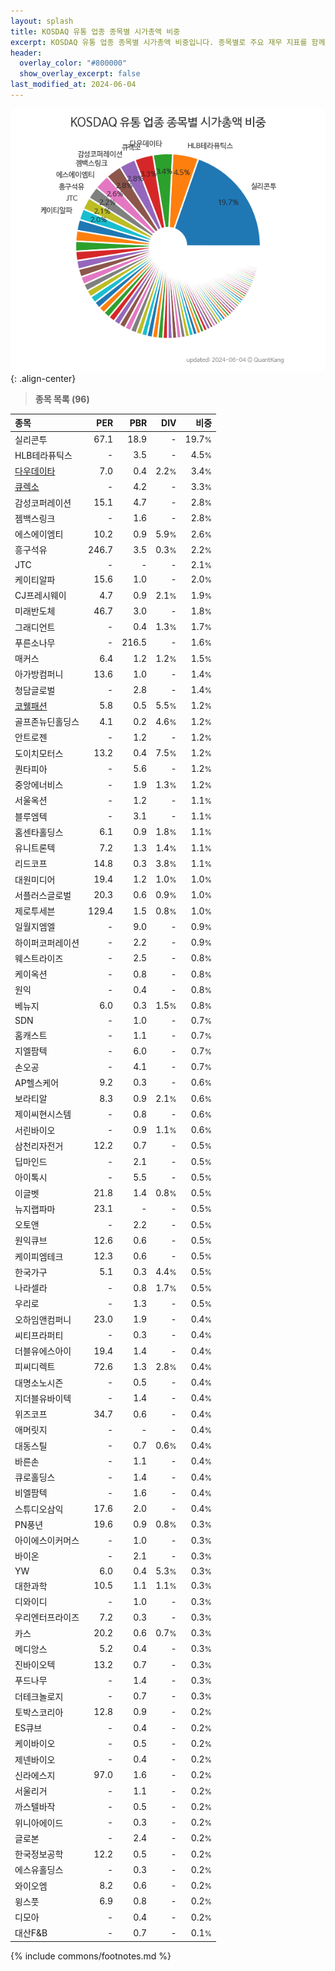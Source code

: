 ```yaml
---
layout: splash
title: KOSDAQ 유통 업종 종목별 시가총액 비중
excerpt: KOSDAQ 유통 업종 종목별 시가총액 비중입니다. 종목별로 주요 재무 지표를 함께 표시합니다.
header:
  overlay_color: "#800000"
  show_overlay_excerpt: false
last_modified_at: 2024-06-04
---
```



![KOSDAQ 유통 업종 종목별 시가총액 비중](/stats/sector/images/kosdaq_업종_유통_종목.png){: .align-center}


> **종목 목록 (96)**<a id="list"></a>

| **종목** | **PER** | **PBR** | **DIV** | **비중** |
| :------- | ------: | ------: | ------: | -------: |
| 실리콘투 | 67.1 | 18.9 | - | 19.7<small>%</small> |
| HLB테라퓨틱스 | - | 3.5 | - | 4.5<small>%</small> |
| [다우데이타](/032190/) | 7.0 | 0.4 | 2.2<small>%</small> | 3.4<small>%</small> |
| [큐렉소](/060280/) | - | 4.2 | - | 3.3<small>%</small> |
| 감성코퍼레이션 | 15.1 | 4.7 | - | 2.8<small>%</small> |
| 젬백스링크 | - | 1.6 | - | 2.8<small>%</small> |
| 에스에이엠티 | 10.2 | 0.9 | 5.9<small>%</small> | 2.6<small>%</small> |
| 흥구석유 | 246.7 | 3.5 | 0.3<small>%</small> | 2.2<small>%</small> |
| JTC | - | - | - | 2.1<small>%</small> |
| 케이티알파 | 15.6 | 1.0 | - | 2.0<small>%</small> |
| CJ프레시웨이 | 4.7 | 0.9 | 2.1<small>%</small> | 1.9<small>%</small> |
| 미래반도체 | 46.7 | 3.0 | - | 1.8<small>%</small> |
| 그래디언트 | - | 0.4 | 1.3<small>%</small> | 1.7<small>%</small> |
| 푸른소나무 | - | 216.5 | - | 1.6<small>%</small> |
| 매커스 | 6.4 | 1.2 | 1.2<small>%</small> | 1.5<small>%</small> |
| 아가방컴퍼니 | 13.6 | 1.0 | - | 1.4<small>%</small> |
| 청담글로벌 | - | 2.8 | - | 1.4<small>%</small> |
| [코웰패션](/033290/) | 5.8 | 0.5 | 5.5<small>%</small> | 1.2<small>%</small> |
| 골프존뉴딘홀딩스 | 4.1 | 0.2 | 4.6<small>%</small> | 1.2<small>%</small> |
| 안트로젠 | - | 1.2 | - | 1.2<small>%</small> |
| 도이치모터스 | 13.2 | 0.4 | 7.5<small>%</small> | 1.2<small>%</small> |
| 퀀타피아 | - | 5.6 | - | 1.2<small>%</small> |
| 중앙에너비스 | - | 1.9 | 1.3<small>%</small> | 1.2<small>%</small> |
| 서울옥션 | - | 1.2 | - | 1.1<small>%</small> |
| 블루엠텍 | - | 3.1 | - | 1.1<small>%</small> |
| 홈센타홀딩스 | 6.1 | 0.9 | 1.8<small>%</small> | 1.1<small>%</small> |
| 유니트론텍 | 7.2 | 1.3 | 1.4<small>%</small> | 1.1<small>%</small> |
| 리드코프 | 14.8 | 0.3 | 3.8<small>%</small> | 1.1<small>%</small> |
| 대원미디어 | 19.4 | 1.2 | 1.0<small>%</small> | 1.0<small>%</small> |
| 서플러스글로벌 | 20.3 | 0.6 | 0.9<small>%</small> | 1.0<small>%</small> |
| 제로투세븐 | 129.4 | 1.5 | 0.8<small>%</small> | 1.0<small>%</small> |
| 일월지엠엘 | - | 9.0 | - | 0.9<small>%</small> |
| 하이퍼코퍼레이션 | - | 2.2 | - | 0.9<small>%</small> |
| 웨스트라이즈 | - | 2.5 | - | 0.8<small>%</small> |
| 케이옥션 | - | 0.8 | - | 0.8<small>%</small> |
| 원익 | - | 0.4 | - | 0.8<small>%</small> |
| 베뉴지 | 6.0 | 0.3 | 1.5<small>%</small> | 0.8<small>%</small> |
| SDN | - | 1.0 | - | 0.7<small>%</small> |
| 홈캐스트 | - | 1.1 | - | 0.7<small>%</small> |
| 지엘팜텍 | - | 6.0 | - | 0.7<small>%</small> |
| 손오공 | - | 4.1 | - | 0.7<small>%</small> |
| AP헬스케어 | 9.2 | 0.3 | - | 0.6<small>%</small> |
| 보라티알 | 8.3 | 0.9 | 2.1<small>%</small> | 0.6<small>%</small> |
| 제이씨현시스템 | - | 0.8 | - | 0.6<small>%</small> |
| 서린바이오 | - | 0.9 | 1.1<small>%</small> | 0.6<small>%</small> |
| 삼천리자전거 | 12.2 | 0.7 | - | 0.5<small>%</small> |
| 딥마인드 | - | 2.1 | - | 0.5<small>%</small> |
| 아이톡시 | - | 5.5 | - | 0.5<small>%</small> |
| 이글벳 | 21.8 | 1.4 | 0.8<small>%</small> | 0.5<small>%</small> |
| 뉴지랩파마 | 23.1 | - | - | 0.5<small>%</small> |
| 오토앤 | - | 2.2 | - | 0.5<small>%</small> |
| 원익큐브 | 12.6 | 0.6 | - | 0.5<small>%</small> |
| 케이피엠테크 | 12.3 | 0.6 | - | 0.5<small>%</small> |
| 한국가구 | 5.1 | 0.3 | 4.4<small>%</small> | 0.5<small>%</small> |
| 나라셀라 | - | 0.8 | 1.7<small>%</small> | 0.5<small>%</small> |
| 우리로 | - | 1.3 | - | 0.5<small>%</small> |
| 오하임앤컴퍼니 | 23.0 | 1.9 | - | 0.4<small>%</small> |
| 씨티프라퍼티 | - | 0.3 | - | 0.4<small>%</small> |
| 더블유에스아이 | 19.4 | 1.4 | - | 0.4<small>%</small> |
| 피씨디렉트 | 72.6 | 1.3 | 2.8<small>%</small> | 0.4<small>%</small> |
| 대명소노시즌 | - | 0.5 | - | 0.4<small>%</small> |
| 지더블유바이텍 | - | 1.4 | - | 0.4<small>%</small> |
| 위즈코프 | 34.7 | 0.6 | - | 0.4<small>%</small> |
| 애머릿지 | - | - | - | 0.4<small>%</small> |
| 대동스틸 | - | 0.7 | 0.6<small>%</small> | 0.4<small>%</small> |
| 바른손 | - | 1.1 | - | 0.4<small>%</small> |
| 큐로홀딩스 | - | 1.4 | - | 0.4<small>%</small> |
| 비엘팜텍 | - | 1.6 | - | 0.4<small>%</small> |
| 스튜디오삼익 | 17.6 | 2.0 | - | 0.4<small>%</small> |
| PN풍년 | 19.6 | 0.9 | 0.8<small>%</small> | 0.3<small>%</small> |
| 아이에스이커머스 | - | 1.0 | - | 0.3<small>%</small> |
| 바이온 | - | 2.1 | - | 0.3<small>%</small> |
| YW | 6.0 | 0.4 | 5.3<small>%</small> | 0.3<small>%</small> |
| 대한과학 | 10.5 | 1.1 | 1.1<small>%</small> | 0.3<small>%</small> |
| 디와이디 | - | 1.0 | - | 0.3<small>%</small> |
| 우리엔터프라이즈 | 7.2 | 0.3 | - | 0.3<small>%</small> |
| 카스 | 20.2 | 0.6 | 0.7<small>%</small> | 0.3<small>%</small> |
| 메디앙스 | 5.2 | 0.4 | - | 0.3<small>%</small> |
| 진바이오텍 | 13.2 | 0.7 | - | 0.3<small>%</small> |
| 푸드나무 | - | 1.4 | - | 0.3<small>%</small> |
| 더테크놀로지 | - | 0.7 | - | 0.3<small>%</small> |
| 토박스코리아 | 12.8 | 0.9 | - | 0.2<small>%</small> |
| ES큐브 | - | 0.4 | - | 0.2<small>%</small> |
| 케이바이오 | - | 0.5 | - | 0.2<small>%</small> |
| 제넨바이오 | - | 0.4 | - | 0.2<small>%</small> |
| 신라에스지 | 97.0 | 1.6 | - | 0.2<small>%</small> |
| 서울리거 | - | 1.1 | - | 0.2<small>%</small> |
| 까스텔바작 | - | 0.5 | - | 0.2<small>%</small> |
| 위니아에이드 | - | 0.3 | - | 0.2<small>%</small> |
| 글로본 | - | 2.4 | - | 0.2<small>%</small> |
| 한국정보공학 | 12.2 | 0.5 | - | 0.2<small>%</small> |
| 에스유홀딩스 | - | 0.3 | - | 0.2<small>%</small> |
| 와이오엠 | 8.2 | 0.6 | - | 0.2<small>%</small> |
| 윙스풋 | 6.9 | 0.8 | - | 0.2<small>%</small> |
| 디모아 | - | 0.4 | - | 0.2<small>%</small> |
| 대산F&B | - | 0.7 | - | 0.1<small>%</small> |

{% include commons/footnotes.md %}